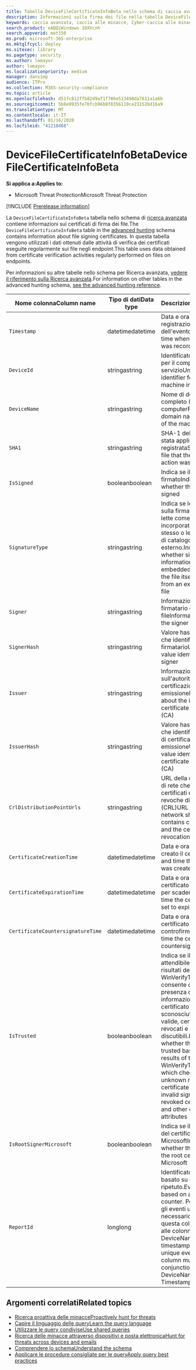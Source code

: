 ```yaml
---
title: Tabella DeviceFileCertificateInfoBeta nello schema di caccia avanzato
description: Informazioni sulla firma dei file nella tabella DeviceFileCertificateInfoBeta dello schema di caccia avanzato
keywords: caccia avanzata, caccia alle minacce, Cyber-caccia alle minacce, Microsoft Threat Protection, Microsoft 365, MTP, M365, ricerca, query, telemetria, riferimento allo schema, kusto, tabella, colonna, tipo di dati, firma digitale, certificato, firma dei file, DeviceFileCertificateInfoBeta
search.product: eADQiWindows 10XVcnh
search.appverid: met150
ms.prod: microsoft-365-enterprise
ms.mktglfcycl: deploy
ms.sitesec: library
ms.pagetype: security
ms.author: lomayor
author: lomayor
ms.localizationpriority: medium
manager: dansimp
audience: ITPro
ms.collection: M365-security-compliance
ms.topic: article
ms.openlocfilehash: d51fc812ffb82d9af1f706e513498da7611a1a6b
ms.sourcegitcommit: 5b8e9935fe7bfcb96b8f8356119ce23152bd16a9
ms.translationtype: MT
ms.contentlocale: it-IT
ms.lasthandoff: 01/16/2020
ms.locfileid: "41210468"
---
```

# <a name="devicefilecertificateinfobeta"></a><span data-ttu-id="29a35-104">DeviceFileCertificateInfoBeta</span><span class="sxs-lookup"><span data-stu-id="29a35-104">DeviceFileCertificateInfoBeta</span></span>

<span data-ttu-id="29a35-105">**Si applica a:**</span><span class="sxs-lookup"><span data-stu-id="29a35-105">**Applies to:**</span></span>
- <span data-ttu-id="29a35-106">Microsoft Threat Protection</span><span class="sxs-lookup"><span data-stu-id="29a35-106">Microsoft Threat Protection</span></span>

[!INCLUDE [Prerelease information](../includes/prerelease.md)]

<span data-ttu-id="29a35-107">La `DeviceFileCertificateInfoBeta` tabella nello schema di [ricerca avanzata](advanced-hunting-overview.md) contiene informazioni sui certificati di firma dei file.</span><span class="sxs-lookup"><span data-stu-id="29a35-107">The `DeviceFileCertificateInfoBeta` table in the [advanced hunting](advanced-hunting-overview.md) schema contains information about file signing certificates.</span></span> <span data-ttu-id="29a35-108">In questa tabella vengono utilizzati i dati ottenuti dalle attività di verifica dei certificati eseguite regolarmente sui file negli endpoint.</span><span class="sxs-lookup"><span data-stu-id="29a35-108">This table uses data obtained from certificate verification activities regularly performed on files on endpoints.</span></span>

<span data-ttu-id="29a35-109">Per informazioni su altre tabelle nello schema per Ricerca avanzata, [vedere il riferimento sulla Ricerca avanzata](advanced-hunting-schema-tables.md).</span><span class="sxs-lookup"><span data-stu-id="29a35-109">For information on other tables in the advanced hunting schema, [see the advanced hunting reference](advanced-hunting-schema-tables.md).</span></span>

| <span data-ttu-id="29a35-110">Nome colonna</span><span class="sxs-lookup"><span data-stu-id="29a35-110">Column name</span></span> | <span data-ttu-id="29a35-111">Tipo di dati</span><span class="sxs-lookup"><span data-stu-id="29a35-111">Data type</span></span> | <span data-ttu-id="29a35-112">Descrizione</span><span class="sxs-lookup"><span data-stu-id="29a35-112">Description</span></span> |
|-------------|-----------|-------------|
| `Timestamp` | <span data-ttu-id="29a35-113">datetime</span><span class="sxs-lookup"><span data-stu-id="29a35-113">datetime</span></span> | <span data-ttu-id="29a35-114">Data e ora di registrazione dell'evento</span><span class="sxs-lookup"><span data-stu-id="29a35-114">Date and time when the event was recorded</span></span>
| `DeviceId` | <span data-ttu-id="29a35-115">stringa</span><span class="sxs-lookup"><span data-stu-id="29a35-115">string</span></span> | <span data-ttu-id="29a35-116">Identificatore univoco per il computer nel servizio</span><span class="sxs-lookup"><span data-stu-id="29a35-116">Unique identifier for the machine in the service</span></span>
| `DeviceName` | <span data-ttu-id="29a35-117">stringa</span><span class="sxs-lookup"><span data-stu-id="29a35-117">string</span></span> | <span data-ttu-id="29a35-118">Nome di dominio completo (FQDN) del computer</span><span class="sxs-lookup"><span data-stu-id="29a35-118">Fully qualified domain name (FQDN) of the machine</span></span>
| `SHA1` | <span data-ttu-id="29a35-119">stringa</span><span class="sxs-lookup"><span data-stu-id="29a35-119">string</span></span> | <span data-ttu-id="29a35-120">SHA-1 del file a cui è stata applicata l'azione registrata</span><span class="sxs-lookup"><span data-stu-id="29a35-120">SHA-1 of the file that the recorded action was applied to</span></span>
| `IsSigned` | <span data-ttu-id="29a35-121">boolean</span><span class="sxs-lookup"><span data-stu-id="29a35-121">boolean</span></span> | <span data-ttu-id="29a35-122">Indica se il file è firmato</span><span class="sxs-lookup"><span data-stu-id="29a35-122">Indicates whether the file is signed</span></span>
| `SignatureType` | <span data-ttu-id="29a35-123">stringa</span><span class="sxs-lookup"><span data-stu-id="29a35-123">string</span></span> | <span data-ttu-id="29a35-124">Indica se le informazioni sulla firma sono state lette come contenuto incorporato nel file stesso o lette da un file di catalogo esterno.</span><span class="sxs-lookup"><span data-stu-id="29a35-124">Indicates whether signature information was read as embedded content in the file itself or read from an external catalog file</span></span>
| `Signer` | <span data-ttu-id="29a35-125">stringa</span><span class="sxs-lookup"><span data-stu-id="29a35-125">string</span></span> | <span data-ttu-id="29a35-126">Informazioni sul firmatario del file</span><span class="sxs-lookup"><span data-stu-id="29a35-126">Information about the signer of the file</span></span>
| `SignerHash` | <span data-ttu-id="29a35-127">stringa</span><span class="sxs-lookup"><span data-stu-id="29a35-127">string</span></span> | <span data-ttu-id="29a35-128">Valore hash univoco che identifica il firmatario</span><span class="sxs-lookup"><span data-stu-id="29a35-128">Unique hash value identifying the signer</span></span>
| `Issuer` | <span data-ttu-id="29a35-129">stringa</span><span class="sxs-lookup"><span data-stu-id="29a35-129">string</span></span> | <span data-ttu-id="29a35-130">Informazioni sull'autorità di certificazione (CA) di emissione</span><span class="sxs-lookup"><span data-stu-id="29a35-130">Information about the issuing certificate authority (CA)</span></span>
| `IssuerHash` | <span data-ttu-id="29a35-131">stringa</span><span class="sxs-lookup"><span data-stu-id="29a35-131">string</span></span> | <span data-ttu-id="29a35-132">Valore hash univoco che identifica l'autorità di certificazione (CA) di emissione</span><span class="sxs-lookup"><span data-stu-id="29a35-132">Unique hash value identifying issuing certificate authority (CA)</span></span>
| `CrlDistributionPointUrls` | <span data-ttu-id="29a35-133">stringa</span><span class="sxs-lookup"><span data-stu-id="29a35-133">string</span></span> |  <span data-ttu-id="29a35-134">URL della condivisione di rete che contiene i certificati e l'elenco di revoche di certificati (CRL)</span><span class="sxs-lookup"><span data-stu-id="29a35-134">URL of the network share that contains certificates and the certificate revocation list (CRL)</span></span>
| `CertificateCreationTime` | <span data-ttu-id="29a35-135">datetime</span><span class="sxs-lookup"><span data-stu-id="29a35-135">datetime</span></span> | <span data-ttu-id="29a35-136">Data e ora in cui è stato creato il certificato</span><span class="sxs-lookup"><span data-stu-id="29a35-136">Date and time the certificate was created</span></span>
| `CertificateExpirationTime` | <span data-ttu-id="29a35-137">datetime</span><span class="sxs-lookup"><span data-stu-id="29a35-137">datetime</span></span> | <span data-ttu-id="29a35-138">Data e ora in cui il certificato è impostato per scadere</span><span class="sxs-lookup"><span data-stu-id="29a35-138">Date and time the certificate is set to expire</span></span>
| `CertificateCountersignatureTime` | <span data-ttu-id="29a35-139">datetime</span><span class="sxs-lookup"><span data-stu-id="29a35-139">datetime</span></span> | <span data-ttu-id="29a35-140">Data e ora in cui il certificato è stato controfirmato</span><span class="sxs-lookup"><span data-stu-id="29a35-140">Date and time the certificate was countersigned</span></span>
| `IsTrusted` | <span data-ttu-id="29a35-141">boolean</span><span class="sxs-lookup"><span data-stu-id="29a35-141">boolean</span></span> | <span data-ttu-id="29a35-142">Indica se il file è attendibile in base ai risultati della funzione WinVerifyTrust, che consente di verificare la presenza di informazioni sul certificato radice sconosciute, firme non valide, certificati revocati e altri attributi discutibili.</span><span class="sxs-lookup"><span data-stu-id="29a35-142">Indicates whether the file is trusted based on the results of the WinVerifyTrust function, which checks for unknown root certificate information, invalid signatures, revoked certificates, and other questionable attributes</span></span>
| `IsRootSignerMicrosoft` | <span data-ttu-id="29a35-143">boolean</span><span class="sxs-lookup"><span data-stu-id="29a35-143">boolean</span></span> | <span data-ttu-id="29a35-144">Indica se il firmatario del certificato radice è Microsoft</span><span class="sxs-lookup"><span data-stu-id="29a35-144">Indicates whether the signer of the root certificate is Microsoft</span></span>
| `ReportId` | <span data-ttu-id="29a35-145">long</span><span class="sxs-lookup"><span data-stu-id="29a35-145">long</span></span> | <span data-ttu-id="29a35-146">Identificatore di evento basato su un contatore ripetuto.</span><span class="sxs-lookup"><span data-stu-id="29a35-146">Event identifier based on a repeating counter.</span></span> <span data-ttu-id="29a35-147">Per identificare gli eventi univoci, è necessario utilizzare questa colonna insieme alle colonne DeviceName e timestamp.</span><span class="sxs-lookup"><span data-stu-id="29a35-147">To identify unique events, this column must be used in conjunction with the DeviceName and Timestamp columns.</span></span>

## <a name="related-topics"></a><span data-ttu-id="29a35-148">Argomenti correlati</span><span class="sxs-lookup"><span data-stu-id="29a35-148">Related topics</span></span>
- [<span data-ttu-id="29a35-149">Ricerca proattiva delle minacce</span><span class="sxs-lookup"><span data-stu-id="29a35-149">Proactively hunt for threats</span></span>](advanced-hunting-overview.md)
- [<span data-ttu-id="29a35-150">Capire il linguaggio delle query</span><span class="sxs-lookup"><span data-stu-id="29a35-150">Learn the query language</span></span>](advanced-hunting-query-language.md)
- [<span data-ttu-id="29a35-151">Utilizzare le query condivise</span><span class="sxs-lookup"><span data-stu-id="29a35-151">Use shared queries</span></span>](advanced-hunting-shared-queries.md)
- [<span data-ttu-id="29a35-152">Ricerca delle minacce attraverso dispositivi e posta elettronica</span><span class="sxs-lookup"><span data-stu-id="29a35-152">Hunt for threats across devices and emails</span></span>](advanced-hunting-query-emails-devices.md)
- [<span data-ttu-id="29a35-153">Comprendere lo schema</span><span class="sxs-lookup"><span data-stu-id="29a35-153">Understand the schema</span></span>](advanced-hunting-schema-tables.md)
- [<span data-ttu-id="29a35-154">Applicare le procedure consigliate per le query</span><span class="sxs-lookup"><span data-stu-id="29a35-154">Apply query best practices</span></span>](advanced-hunting-best-practices.md)